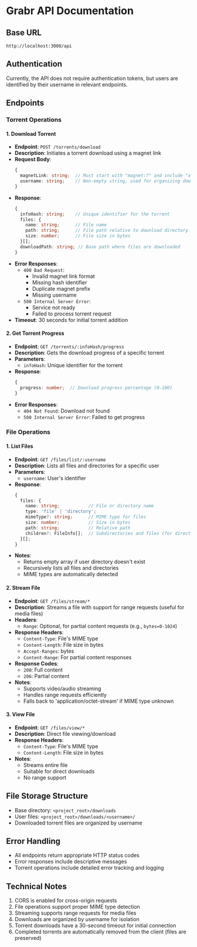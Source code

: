 # Grabr API Documentation

## Base URL
```
http://localhost:3000/api
```

## Authentication
Currently, the API does not require authentication tokens, but users are identified by their username in relevant endpoints.

## Endpoints

### Torrent Operations

#### 1. Download Torrent
- **Endpoint**: `POST /torrents/download`
- **Description**: Initiates a torrent download using a magnet link
- **Request Body**:
  ```typescript
  {
    magnetLink: string;  // Must start with "magnet:?" and include "xt=urn:btih:"
    username: string;    // Non-empty string, used for organizing downloads
  }
  ```
- **Response**:
  ```typescript
  {
    infoHash: string;    // Unique identifier for the torrent
    files: {
      name: string;      // File name
      path: string;      // File path relative to download directory
      size: number;      // File size in bytes
    }[];
    downloadPath: string; // Base path where files are downloaded
  }
  ```
- **Error Responses**:
  - `400 Bad Request`:
    - Invalid magnet link format
    - Missing hash identifier
    - Duplicate magnet prefix
    - Missing username
  - `500 Internal Server Error`:
    - Service not ready
    - Failed to process torrent request
- **Timeout**: 30 seconds for initial torrent addition

#### 2. Get Torrent Progress
- **Endpoint**: `GET /torrents/:infoHash/progress`
- **Description**: Gets the download progress of a specific torrent
- **Parameters**:
  - `infoHash`: Unique identifier for the torrent
- **Response**:
  ```typescript
  {
    progress: number;  // Download progress percentage (0-100)
  }
  ```
- **Error Responses**:
  - `404 Not Found`: Download not found
  - `500 Internal Server Error`: Failed to get progress

### File Operations

#### 1. List Files
- **Endpoint**: `GET /files/list/:username`
- **Description**: Lists all files and directories for a specific user
- **Parameters**:
  - `username`: User's identifier
- **Response**:
  ```typescript
  {
    files: {
      name: string;           // File or directory name
      type: 'file' | 'directory';
      mimeType?: string;      // MIME type for files
      size: number;           // Size in bytes
      path: string;           // Relative path
      children?: FileInfo[];  // Subdirectories and files (for directories)
    }[];
  }
  ```
- **Notes**:
  - Returns empty array if user directory doesn't exist
  - Recursively lists all files and directories
  - MIME types are automatically detected

#### 2. Stream File
- **Endpoint**: `GET /files/stream/*`
- **Description**: Streams a file with support for range requests (useful for media files)
- **Headers**:
  - `Range`: Optional, for partial content requests (e.g., `bytes=0-1024`)
- **Response Headers**:
  - `Content-Type`: File's MIME type
  - `Content-Length`: File size in bytes
  - `Accept-Ranges`: bytes
  - `Content-Range`: For partial content responses
- **Response Codes**:
  - `200`: Full content
  - `206`: Partial content
- **Notes**:
  - Supports video/audio streaming
  - Handles range requests efficiently
  - Falls back to 'application/octet-stream' if MIME type unknown

#### 3. View File
- **Endpoint**: `GET /files/view/*`
- **Description**: Direct file viewing/download
- **Response Headers**:
  - `Content-Type`: File's MIME type
  - `Content-Length`: File size in bytes
- **Notes**:
  - Streams entire file
  - Suitable for direct downloads
  - No range support

## File Storage Structure
- Base directory: `<project_root>/downloads`
- User files: `<project_root>/downloads/<username>/`
- Downloaded torrent files are organized by username

## Error Handling
- All endpoints return appropriate HTTP status codes
- Error responses include descriptive messages
- Torrent operations include detailed error tracking and logging

## Technical Notes
1. CORS is enabled for cross-origin requests
2. File operations support proper MIME type detection
3. Streaming supports range requests for media files
4. Downloads are organized by username for isolation
5. Torrent downloads have a 30-second timeout for initial connection
6. Completed torrents are automatically removed from the client (files are preserved) 